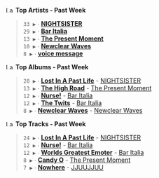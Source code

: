 <!--START_LASTFM_ARTISTS:{"period": "7day", "rows": 5}-->
<a href="https://last.fm" target="_blank"><img src="https://user-images.githubusercontent.com/17434202/215290617-e793598d-d7c9-428f-9975-156db1ba89cc.svg" alt="Last.fm Logo" width="18" height="13"/></a> **Top Artists - Past Week**

> `33 ▶️` ∙ **[NIGHTSISTER](https://www.last.fm/music/NIGHTSISTER)**<br/>
> `29 ▶️` ∙ **[Bar Italia](https://www.last.fm/music/Bar+Italia)**<br/>
> `13 ▶️` ∙ **[The Present Moment](https://www.last.fm/music/The+Present+Moment)**<br/>
> `10 ▶️` ∙ **[Newclear Waves](https://www.last.fm/music/Newclear+Waves)**<br/>
> `8 ▶️` ∙ **[voice message](https://www.last.fm/music/voice+message)**<br/>
<!--END_LASTFM_ARTISTS-->

<!--START_LASTFM_ALBUMS:{"period": "7day", "rows": 5}-->
<a href="https://last.fm" target="_blank"><img src="https://user-images.githubusercontent.com/17434202/215290617-e793598d-d7c9-428f-9975-156db1ba89cc.svg" alt="Last.fm Logo" width="18" height="13"/></a> **Top Albums - Past Week**

> `28 ▶️` ∙ **[Lost In A Past Life](https://www.last.fm/music/NIGHTSISTER/Lost+In+A+Past+Life)** - [NIGHTSISTER](https://www.last.fm/music/NIGHTSISTER)<br/>
> `13 ▶️` ∙ **[The High Road](https://www.last.fm/music/The+Present+Moment/The+High+Road)** - [The Present Moment](https://www.last.fm/music/The+Present+Moment)<br/>
> `12 ▶️` ∙ **[Nurse!](https://www.last.fm/music/Bar+Italia/Nurse!)** - [Bar Italia](https://www.last.fm/music/Bar+Italia)<br/>
> `12 ▶️` ∙ **[The Twits](https://www.last.fm/music/Bar+Italia/The+Twits)** - [Bar Italia](https://www.last.fm/music/Bar+Italia)<br/>
> `8 ▶️` ∙ **[Newclear Waves](https://www.last.fm/music/Newclear+Waves/Newclear+Waves)** - [Newclear Waves](https://www.last.fm/music/Newclear+Waves)<br/>
<!--END_LASTFM_ALBUMS-->

<!--START_LASTFM_TRACKS:{"period": "7day", "rows": 5}-->
<a href="https://last.fm" target="_blank"><img src="https://user-images.githubusercontent.com/17434202/215290617-e793598d-d7c9-428f-9975-156db1ba89cc.svg" alt="Last.fm Logo" width="18" height="13"/></a> **Top Tracks - Past Week**

> `24 ▶️` ∙ **[Lost In A Past Life](https://www.last.fm/music/NIGHTSISTER/_/Lost+In+A+Past+Life)** - [NIGHTSISTER](https://www.last.fm/music/NIGHTSISTER)<br/>
> `12 ▶️` ∙ **[Nurse!](https://www.last.fm/music/Bar+Italia/_/Nurse!)** - [Bar Italia](https://www.last.fm/music/Bar+Italia)<br/>
> `12 ▶️` ∙ **[Worlds Greatest Emoter](https://www.last.fm/music/Bar+Italia/_/Worlds+Greatest+Emoter)** - [Bar Italia](https://www.last.fm/music/Bar+Italia)<br/>
> `8 ▶️` ∙ **[Candy O](https://www.last.fm/music/The+Present+Moment/_/Candy+O)** - [The Present Moment](https://www.last.fm/music/The+Present+Moment)<br/>
> `7 ▶️` ∙ **[Nowhere](https://www.last.fm/music/JJUUJJUU/_/Nowhere)** - [JJUUJJUU](https://www.last.fm/music/JJUUJJUU)<br/>
<!--END_LASTFM_TRACKS-->
